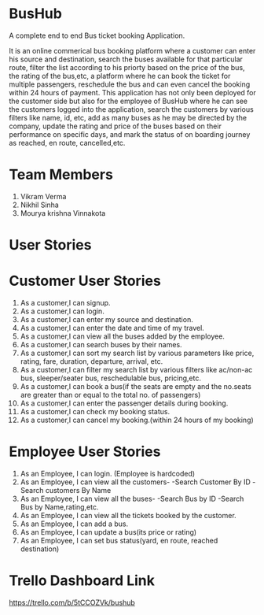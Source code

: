 # BusHub
A complete end to end Bus ticket booking Application.

It is an online commerical bus booking platform where a customer can enter his source and destination, search the buses available for that particular route, filter the list according to his priorty based on the price of the bus, the rating of the bus,etc, a platform where he can book the ticket for multiple passengers, reschedule the bus and can even cancel the booking within 24 hours of payment.
This application has not only been deployed for the customer side but also for the employee of BusHub where he can see the customers logged into the application, search the customers by various filters like name, id, etc, add as many buses as he may be directed by the company, update the rating and price of the buses based on their performance on specific days, and mark the status of on boarding journey as reached, en route, cancelled,etc.


# Team Members

1. Vikram Verma
2. Nikhil Sinha
3. Mourya krishna Vinnakota           

# User Stories

# Customer User Stories

1. As a customer,I can signup.
2. As a customer,I can login.
3. As a customer,I can enter my source and destination.
4. As a customer,I can enter the date and time of my travel.
5. As a customer,I can view all the buses added by the employee.
6. As a customer,I can search buses by their names.
7. As a customer,I can sort my search list by various parameters like price, rating, fare, duration, departure, arrival, etc.
8. As a customer,I can filter my search list by various filters like ac/non-ac bus, sleeper/seater bus, reschedulable bus, pricing,etc.
9. As a customer,I can book a bus(if the seats are empty and the no.seats are greater than or equal to the total no. of passengers)
10. As a customer,I can enter the passenger details during booking.
11. As a customer,I can check my booking status.
12. As a customer,I can cancel my booking.(within 24 hours of my booking)


# Employee User Stories

1. As an Employee, I can login. (Employee is hardcoded)
2. As an Employee, I can view all the customers-
      -Search Customer By ID
			-Search customers By Name
3. As an Employee, I can view all the buses-
      -Search Bus by ID
			-Search Bus by Name,rating,etc.
4. As an Employee, I can view all the tickets booked by the customer.
5. As an Employee, I can add a bus.
6. As an Employee, I can update a bus(its price or rating)
7. As an Employee, I can set bus status(yard, en route, reached destination)


# Trello Dashboard Link

https://trello.com/b/5tCCOZVk/bushub
